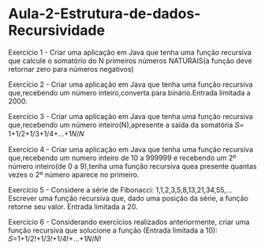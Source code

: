 # Aula-2-Estrutura-de-dados-Recursividade

Exercício 1 -
Criar uma aplicação em Java que tenha uma função recursiva que calcule o somatório do N primeiros números NATURAIS(a função deve retornar zero para números negativos)

Exercício 2 -
Criar uma aplicação em Java que tenha uma função recursiva que,recebendo um número inteiro,converta para binário.Entrada limitada a 2000.

Exercício 3 -
Criar uma aplicação em Java que tenha uma função recursiva que,recebendo um número inteiro(N),apresente a saída da somatória
𝑆= 1+1/2+1/3+1/4+…+1𝑁/𝑁

Exercício 4 -
Criar uma aplicação em Java que tenha uma função recursiva que,recebendo um numero inteiro de 10 a 999999 e recebendo um 2º número inteiro(de 0 a 9),tenha uma 
função recursiva quea presente quantas vezes o 2º número aparece no primeiro.

Exercício 5 -
Considere a série de Fibonacci:
1,1,2,3,5,8,13,21,34,55,...
Escrever uma função recursiva que, dado uma posição da série, a função retorne seu valor. Entrada limitada a 20.

Exercício 6 -
Considerando exercícios realizados anteriormente, criar uma função recursiva que solucione a função (Entrada limitada a 10):
𝑆=1+1/2!+1/3!+1/4!+…+1𝑁/𝑁!
